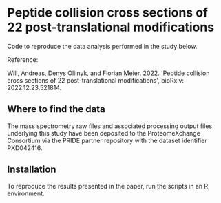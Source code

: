 # Peptide collision cross sections of 22 post-translational modifications
Code to reproduce the data analysis performed in the study below.

Reference:

Will, Andreas, Denys Oliinyk, and Florian Meier. 2022. 'Peptide collision cross sections of 22 post-translational modifications', bioRxiv: 2022.12.23.521814.

## Where to find the data
The mass spectrometry raw files and associated processing output files underlying this study have been deposited to the ProteomeXchange Consortium via the PRIDE partner repository with the dataset identifier PXD042416.

## Installation
To reproduce the results presented in the paper, run the scripts in an R environment.
